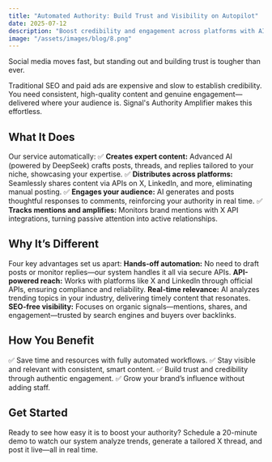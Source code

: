 ```yaml
---
title: "Automated Authority: Build Trust and Visibility on Autopilot"
date: 2025-07-12
description: "Boost credibility and engagement across platforms with AI-driven automation."
image: "/assets/images/blog/8.png"
---
```

Social media moves fast, but standing out and building trust is tougher than ever.

Traditional SEO and paid ads are expensive and slow to establish credibility. You need consistent, high-quality content and genuine engagement—delivered where your audience is. Signal's Authority Amplifier makes this effortless.

## What It Does
Our service automatically:
✅ **Creates expert content:** Advanced AI (powered by DeepSeek) crafts posts, threads, and replies tailored to your niche, showcasing your expertise.
✅ **Distributes across platforms:** Seamlessly shares content via APIs on X, LinkedIn, and more, eliminating manual posting.
✅ **Engages your audience:** AI generates and posts thoughtful responses to comments, reinforcing your authority in real time.
✅ **Tracks mentions and amplifies:** Monitors brand mentions with X API integrations, turning passive attention into active relationships.

## Why It’s Different
Four key advantages set us apart:
**Hands-off automation:** No need to draft posts or monitor replies—our system handles it all via secure APIs.
**API-powered reach:** Works with platforms like X and LinkedIn through official APIs, ensuring compliance and reliability.
**Real-time relevance:** AI analyzes trending topics in your industry, delivering timely content that resonates.
**SEO-free visibility:** Focuses on organic signals—mentions, shares, and engagement—trusted by search engines and buyers over backlinks.

## How You Benefit
✅ Save time and resources with fully automated workflows.
✅ Stay visible and relevant with consistent, smart content.
✅ Build trust and credibility through authentic engagement.
✅ Grow your brand’s influence without adding staff.

## Get Started
Ready to see how easy it is to boost your authority? Schedule a 20-minute demo to watch our system analyze trends, generate a tailored X thread, and post it live—all in real time.
